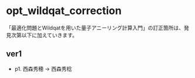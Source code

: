 # opt_wildqat_correction

「最適化問題とWildqatを用いた量子アニーリング計算入門」の訂正箇所は、発見次第以下に加えていきます。

## ver1
 - p1. 西森秀穂 → 西森秀稔
